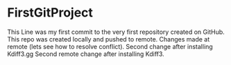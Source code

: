 # FirstGitProject
This Line was my first commit to the very first repository created on GitHub. This repo was created locally and pushed to remote.
Changes made at remote (lets see how to resolve conflict).
Second change after installing Kdiff3.gg
Second remote change after installing Kdiff3.
